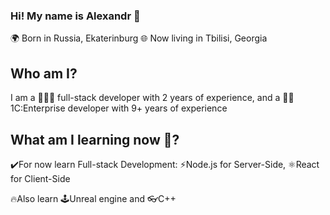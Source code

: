 
### Hi! My name is Alexandr 👋 
🌍 Born in Russia, Ekaterinburg
🌐 Now living in Tbilisi, Georgia

## Who am I?
I am a 👨🏼‍💻 full-stack developer with 2 years of experience, 
and a 🧑‍💻 1C:Enterprise developer with 9+ years of experience

## What am I learning now 📘?
✔️For now learn Full-stack Development:
⚡Node.js for Server-Side, ⚛️React for Client-Side

🔥Also learn 🕹️Unreal engine and 👓C++

